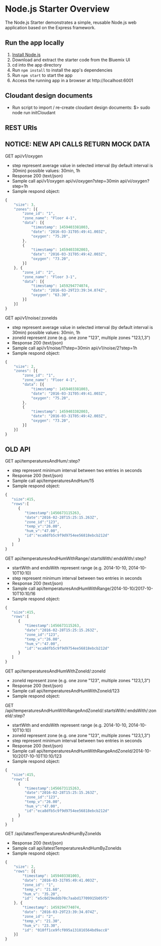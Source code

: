 # Node.js Starter Overview

The Node.js Starter demonstrates a simple, reusable Node.js web application based on the Express framework.

## Run the app locally

1. [Install Node.js][]
2. Download and extract the starter code from the Bluemix UI
3. cd into the app directory
4. Run `npm install` to install the app's dependencies
5. Run `npm start` to start the app
6. Access the running app in a browser at http://localhost:6001

[Install Node.js]: https://nodejs.org/en/download/

## Cloudant design documents

* Run script to import / re-create cloudant design documents:
$> sudo node run initCloudant

## REST URIs

## NOTICE: NEW API CALLS RETURN MOCK DATA

GET api/v1/oxygen
* step represent average value in selected interval (by default interval is 30min)
  possible values: 30min, 1h
* Response 200 (text/json)
* Sample call
  api/v1/oxygen
  api/vi/oxygen?step=30min
  api/vi/oxygen?step=1h
* Sample respond object:
```javascript
{
    "size": 3,
    "zones": [{
        "zone_id": "1",
        "zone_name": "Floor 4-1",
        "data": [{
            "timestamp": 1459403381003,
            "date": "2016-03-31T05:49:41.003Z",
            "oxygen": "75.20",
        },
        {
            "timestamp": 1459403382003,
            "date": "2016-03-31T05:49:42.003Z",
            "oxygen": "73.20",
        }]
    }, {
        "zone_id": "2",
        "zone_name": "Floor 3-1",
        "data": [{
            "timestamp": 1459294774074,
            "date": "2016-03-29T23:39:34.074Z",
            "oxygen": "63.30",
        }]
    }]
}
```

GET api/v1/noise/:zoneIds
* step represent average value in selected interval (by default interval is 30min)
  possible values: 30min, 1h
* zoneId represent zone (e.g. one zone "123",  multiple zones "123,1,3")
* Response 200 (text/json)
* Sample call
  api/v1/noise/1?step=30min
  api/v1/noise/2?step=1h
* Sample respond object:
```javascript
{
    "size": 2,
    "zones": [{
        "zone_id": "1",
        "zone_name": "Floor 4-1",
        "data": [{
            "timestamp": 1459403381003,
            "date": "2016-03-31T05:49:41.003Z",
            "oxygen": "75.20",
        },
        {
            "timestamp": 1459403382003,
            "date": "2016-03-31T05:49:42.003Z",
            "oxygen": "73.20",
        }]
    }]
}
```

## OLD API

GET api/temperaturesAndHum/:step?
* step represent minimum interval between two entries in seconds
* Response 200 (text/json)
* Sample call
  api/temperaturesAndHum/15
* Sample respond object:
```javascript
{  
   "size":415,
   "rows":[  
      {  
         "timestamp":1456673115263,
         "date":"2016-02-28T15:25:15.263Z",
         "zone_id":"123",
         "temp_v":"26.00",
         "hum_v":"47.00",
         "id":"eca8dfb5c9f9d9754ee56818ebcb212d"
      }
   ]
}
```

GET api/temperaturesAndHumWithRange/:startsWith/:endsWith/:step?
* startWith and endsWith represent range (e.g. 2014-10-10, 2014-10-10T10:10)
* step represent minimum interval between two entries in seconds
* Response 200 (text/json)
* Sample call
  api/temperaturesAndHumWithRange/2014-10-10/2017-10-10T10:10/16
* Sample respond object:
```javascript
{  
   "size":415,
   "rows":[  
      {  
         "timestamp":1456673115263,
         "date":"2016-02-28T15:25:15.263Z",
         "zone_id":"123",
         "temp_v":"26.00",
         "hum_v":"47.00",
         "id":"eca8dfb5c9f9d9754ee56818ebcb212d"
      }
   ]
}
```

GET api/temperaturesAndHumWithZoneId/:zoneId
* zoneId represent zone (e.g. one zone "123",  multiple zones "123,1,3")
* Response 200 (text/json)
* Sample call
  api/temperaturesAndHumWithZoneId/123
* Sample respond object:


GET /api/temperaturesAndHumWithRangeAndZoneId/:startsWith/:endsWith/:zoneId/:step?
* startWith and endsWith represent range (e.g. 2014-10-10, 2014-10-10T10:10)
* zoneId represent zone (e.g. one zone "123",  multiple zones "123,1,3")
* step represent minimum interval between two entries in seconds
* Response 200 (text/json)
* Sample call
  api/temperaturesAndHumWithRangeAndZoneId/2014-10-10/2017-10-10T10:10/123
* Sample respond object:
```javascript
{  
   "size":415,
   "rows":[  
      {  
         "timestamp":1456673115263,
         "date":"2016-02-28T15:25:15.263Z",
         "zone_id":"123",
         "temp_v":"26.00",
         "hum_v":"47.00",
         "id":"eca8dfb5c9f9d9754ee56818ebcb212d"
      }
   ]
}
```
GET /api/latestTemperaturesAndHumByZoneIds
* Response 200 (text/json)
* Sample call
  api/latestTemperaturesAndHumByZoneIds
* Sample respond object:
```javascript
{
    "size": 2,
    "rows": [{
        "timestamp": 1459403381003,
        "date": "2016-03-31T05:49:41.003Z",
        "zone_id": "1",
        "temp_v": "21.60",
        "hum_v": "35.20",
        "id": "e5c0d29eddb70c7aabd17709915b05f5"
    }, {
        "timestamp": 1459294774074,
        "date": "2016-03-29T23:39:34.074Z",
        "zone_id": "2",
        "temp_v": "21.30",
        "hum_v": "23.30",
        "id": "010ff1ce9fcf095a131816564bd9acc8"
    }]
}
```
